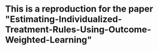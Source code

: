 
# This is a reproduction for the paper "Estimating-Individualized-Treatment-Rules-Using-Outcome-Weighted-Learning"
